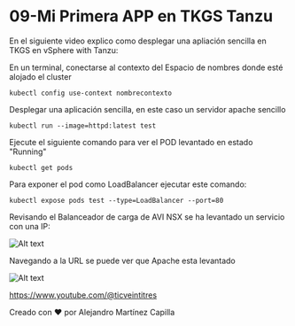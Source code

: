 # 09-Mi Primera APP en TKGS Tanzu
En el siguiente video explico como desplegar una apliación sencilla en TKGS en vSphere with Tanzu:


En un terminal, conectarse al contexto del Espacio de nombres donde esté alojado el cluster

```
kubectl config use-context nombrecontexto
```

Desplegar una aplicación sencilla, en este caso un servidor apache sencillo

```
kubectl run --image=httpd:latest test
```

Ejecute el siguiente comando para ver el POD levantado en estado "Running"

```
kubectl get pods
```

Para exponer el pod como LoadBalancer ejecutar este comando:

```
kubectl expose pods test --type=LoadBalancer --port=80
```

Revisando el Balanceador de carga de AVI NSX se ha levantado un servicio con una IP:

![Alt text](image.png)

Navegando a la URL se puede ver que Apache esta levantado

![Alt text](image-1.png)

https://www.youtube.com/@ticveintitres

Creado con ❤️ por Alejandro Martínez Capilla
